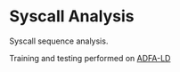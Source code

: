 # Syscall Analysis

Syscall sequence analysis.

Training and testing performed on [ADFA-LD](https://research.unsw.edu.au/projects/adfa-ids-datasets)

